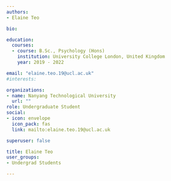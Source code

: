 ```yaml
---
authors:
- Elaine Teo

bio: 

education:
  courses:
  - course: B.Sc., Psychology (Hons)
    institution: University College London, United Kingdom
    year: 2019 - 2022

email: "elaine.teo.19@ucl.ac.uk"
#interests:

organizations:
- name: Nanyang Technological University
  url: ""
role: Undergraduate Student
social:
- icon: envelope
  icon_pack: fas
  link: mailto:elaine.teo.19@ucl.ac.uk

superuser: false

title: Elaine Teo
user_groups:
- Undergrad Students

---
```


